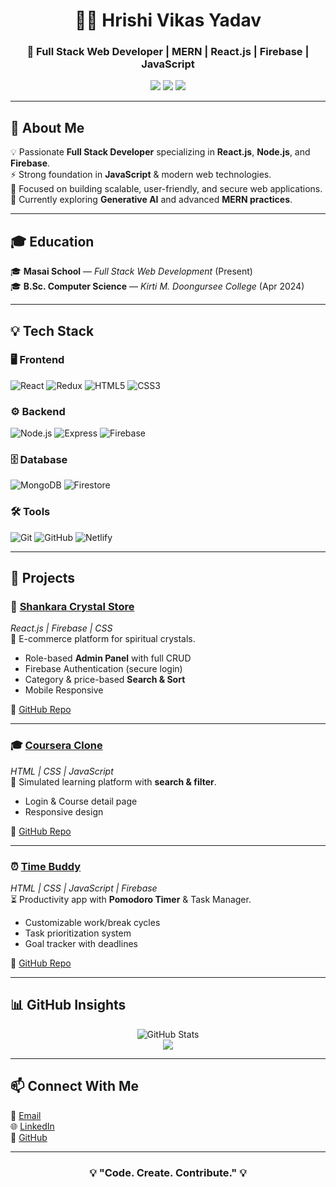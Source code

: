 <h1 align="center">👨‍💻 Hrishi Vikas Yadav</h1>
<h3 align="center">🚀 Full Stack Web Developer | MERN | React.js | Firebase | JavaScript</h3>

<p align="center">
  <a href="mailto:rishiyadav2108@gmail.com"><img src="https://img.shields.io/badge/-Email-red?style=for-the-badge&logo=gmail&logoColor=white"></a>
  <a href="https://www.linkedin.com/in/hrishi-yadav-912096340"><img src="https://img.shields.io/badge/-LinkedIn-blue?style=for-the-badge&logo=linkedin&logoColor=white"></a>
  <a href="https://github.com/hrishi2108"><img src="https://img.shields.io/badge/-GitHub-black?style=for-the-badge&logo=github&logoColor=white"></a>
</p>

---

## 🧾 About Me  
💡 Passionate **Full Stack Developer** specializing in **React.js**, **Node.js**, and **Firebase**.  
⚡ Strong foundation in **JavaScript** & modern web technologies.  
🎯 Focused on building scalable, user-friendly, and secure web applications.  
🌱 Currently exploring **Generative AI** and advanced **MERN practices**.  

---

## 🎓 Education  
🎓 **Masai School** — *Full Stack Web Development* (Present)  
🎓 **B.Sc. Computer Science** — *Kirti M. Doongursee College* (Apr 2024)  

---

## 💡 Tech Stack  

### 🖥️ Frontend  
![React](https://img.shields.io/badge/-React-61DBFB?style=flat&logo=react&logoColor=white) 
![Redux](https://img.shields.io/badge/-Redux-764ABC?style=flat&logo=redux&logoColor=white) 
![HTML5](https://img.shields.io/badge/-HTML5-E34F26?style=flat&logo=html5&logoColor=white) 
![CSS3](https://img.shields.io/badge/-CSS3-1572B6?style=flat&logo=css3&logoColor=white)  

### ⚙️ Backend  
![Node.js](https://img.shields.io/badge/-Node.js-339933?style=flat&logo=node.js&logoColor=white) 
![Express](https://img.shields.io/badge/-Express.js-black?style=flat&logo=express&logoColor=white) 
![Firebase](https://img.shields.io/badge/-Firebase-FFCA28?style=flat&logo=firebase&logoColor=black)  

### 🗄️ Database  
![MongoDB](https://img.shields.io/badge/-MongoDB-47A248?style=flat&logo=mongodb&logoColor=white) 
![Firestore](https://img.shields.io/badge/-Firestore-FFA611?style=flat&logo=firebase&logoColor=white)  

### 🛠️ Tools  
![Git](https://img.shields.io/badge/-Git-F05032?style=flat&logo=git&logoColor=white) 
![GitHub](https://img.shields.io/badge/-GitHub-181717?style=flat&logo=github&logoColor=white) 
![Netlify](https://img.shields.io/badge/-Netlify-00C7B7?style=flat&logo=netlify&logoColor=white)  

---

## 🚀 Projects  

### 🔮 [Shankara Crystal Store](https://shiny-lollipop-26ff8a.netlify.app/)  
*React.js | Firebase | CSS*  
🛒 E-commerce platform for spiritual crystals.  
- Role-based **Admin Panel** with full CRUD  
- Firebase Authentication (secure login)  
- Category & price-based **Search & Sort**  
- Mobile Responsive  

🔗 [GitHub Repo](https://github.com/hrishi2108/Crystal_store.git)  

---

### 🎓 [Coursera Clone](https://roaring-paprenjak-7e24e2.netlify.app)  
*HTML | CSS | JavaScript*  
🎥 Simulated learning platform with **search & filter**.  
- Login & Course detail page  
- Responsive design  

🔗 [GitHub Repo](https://github.com/hrishi2108/B43_WEB_019_The-Stylists.git)  

---

### ⏰ [Time Buddy](https://fanciful-elf-ed4c09.netlify.app)  
*HTML | CSS | JavaScript | Firebase*  
⏳ Productivity app with **Pomodoro Timer** & Task Manager.  
- Customizable work/break cycles  
- Task prioritization system  
- Goal tracker with deadlines  

🔗 [GitHub Repo](https://github.com/Dheerajmlk/Frontend-fanatics.git)  

---

## 📊 GitHub Insights  

<p align="center">
  <img src="https://github-readme-stats.vercel.app/api?username=hrishi2108&show_icons=true&theme=tokyonight" alt="GitHub Stats" />
  <br/>
  <img src="https://github-readme-streak-stats-eight.vercel.app/?user=hrishi2108&hide_border=true" />
</p>

---

## 📫 Connect With Me  
📧 [Email](mailto:rishiyadav2108@gmail.com)  
🌐 [LinkedIn](https://www.linkedin.com/in/hrishi-yadav-912096340)  
🐙 [GitHub](https://github.com/hrishi2108)  

---

<h3 align="center">💡 "Code. Create. Contribute." 💡</h3>
